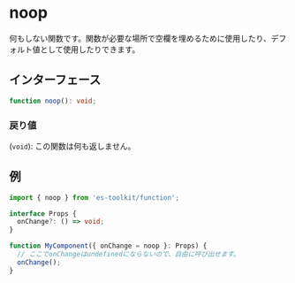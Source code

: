# noop

何もしない関数です。関数が必要な場所で空欄を埋めるために使用したり、デフォルト値として使用したりできます。

## インターフェース

```typescript
function noop(): void;
```

### 戻り値

(`void`): この関数は何も返しません。

## 例

```typescript
import { noop } from 'es-toolkit/function';

interface Props {
  onChange?: () => void;
}

function MyComponent({ onChange = noop }: Props) {
  // ここでonChangeはundefinedにならないので、自由に呼び出せます。
  onChange();
}
```
